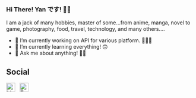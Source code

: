 ### Hi There! Yan です! 👋🏻

I am a jack of many hobbies, master of some...from anime, manga, novel to game, photography, food, travel, technology, and many others....

* 🔭 I’m currently working on API for various platform. 🧑🏻‍💻
* 🌱 I’m currently learning everything! 🙃
* 💬 Ask me about anything! 👍🏻

## Social
[<img alt="LinkedIn" title="LinkedIn" width="24" src="https://cdn.jsdelivr.net/npm/simple-icons@v3/icons/linkedin.svg">][LinkedIn]
&nbsp;
[<img alt="Twitter" title="Twitter" width="24" src="https://cdn.jsdelivr.net/npm/simple-icons@v3/icons/twitter.svg">][Twitter]

[LinkedIn]: https://www.linkedin.com/in/ytkme/
[Twitter]: https://twitter.com/YTKmee

<!--
**YTKme/YTKme** is a ✨ _special_ ✨ repository because its `README.md` (this file) appears on your GitHub profile.

Here are some ideas to get you started:

- 🔭 I’m currently working on ...
- 🌱 I’m currently learning ...
- 👯 I’m looking to collaborate on ...
- 🤔 I’m looking for help with ...
- 💬 Ask me about ...
- 📫 How to reach me: ...
- 😄 Pronouns: ...
- ⚡ Fun fact: ...
-->
